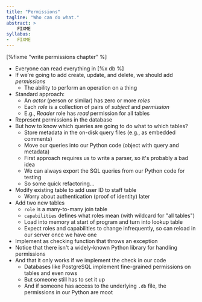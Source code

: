 ```yaml
---
title: "Permissions"
tagline: "Who can do what."
abstract: >
    FIXME
syllabus:
-   FIXME
---
```


[%fixme "write permissions chapter" %]

-   Everyone can read everything in [%x db %]
-   If we're going to add create, update, and delete, we should add *permissions*
    -   The ability to perform an operation on a thing
-   Standard approach:
    -   An *actor* (person or similar) has zero or more *roles*
    -   Each *role* is a collection of pairs of *subject* and *permission*
    -   E.g., *Reader* role has *read* permission for all tables
-   Represent permissions in the database
-   But how to know which queries are going to do what to which tables?
    -   Store metadata in the on-disk query files (e.g., as embedded comments)
    -   Move our queries into our Python code (object with query and metadata)
    -   First approach requires us to write a parser, so it's probably a bad idea
    -   We can always export the SQL queries from our Python code for testing
    -   So some quick refactoring…
-   Modify existing table to add user ID to staff table
    -   Worry about authentication (proof of identity) later
-   Add two new tables
    -   `role` is a many-to-many join table
    -   `capabilities` defines what roles mean (with wildcard for "all tables")
    -   Load into memory at start of program and turn into lookup table
    -   Expect roles and capabilities to change infrequently, so can reload in our server once we have one
-   Implement as checking function that throws an exception
-   Notice that there isn't a widely-known Python library for handling permissions
-   And that it only works if we implement the check in our code
    -   Databases like PostgreSQL implement fine-grained permissions on tables and even rows
    -   But someone still has to set it up
    -   And if someone has access to the underlying `.db` file, the permissions in our Python are moot
